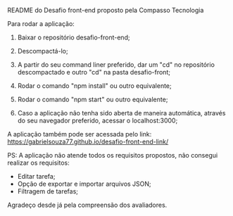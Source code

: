 README do Desafio front-end proposto pela Compasso Tecnologia

Para rodar a aplicação:

1. Baixar o repositório desafio-front-end;

2. Descompactá-lo;

3. A partir do seu command liner preferido, dar um "cd" no repositório descompactado e outro "cd" na pasta desafio-front;

4. Rodar o comando "npm install" ou outro equivalente;

5. Rodar o comando "npm start" ou outro equivalente;

6. Caso a aplicação não tenha sido aberta de maneira automática, através do seu navegador preferido, acessar o localhost:3000;

A aplicação também pode ser acessada pelo link: https://gabrielsouza77.github.io/desafio-front-end-link/

PS: A aplicação não atende todos os requisitos propostos, não consegui realizar os requisitos:

- Editar tarefa;
- Opção de exportar e importar arquivos JSON;
- Filtragem de tarefas;

Agradeço desde já pela compreensão dos avaliadores.
